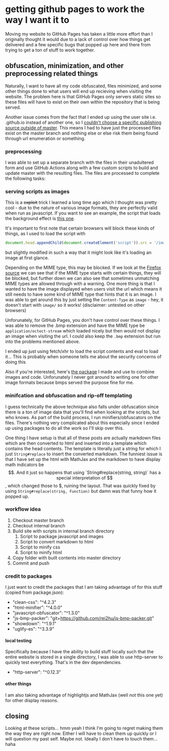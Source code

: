 # getting github pages to work the way I want it to

Moving my website to GitHub Pages has taken a little more effort than I originally
thought it would due to a lack of control over how things get delivered and a few
specific bugs that popped up here and there from trying to get a ton of stuff to
work together.

## obfuscation, minimization, and other preprocessing related things

Naturally, I want to have all my code obfuscated, files minimized, and some other
things done to what users will end up recieving when visiting the website. The problem
here is that GitHub Pages only servers static sites so these files will have to
exist on their own within the repository that is being served.

Another issue comes from the fact that I ended up using the user site i.e.
<username>.github.io instead of another one, so I [couldn't choose a specific publishing
source outside of master](https://docs.github.com/en/github/working-with-github-pages/about-github-pages#publishing-sources-for-github-pages-sites).
This means I had to have just the processed files exist on the master branch and
nothing else or else risk them being found through url enumeration or something.

### preprocessing

I was able to set up a separate branch with the files in their unadultered form
and use GitHub Actions along with a few custom scripts to build and update master
with the resulting files. The files are processed to complete the following tasks:

### serving scripts as images

This is a ~~exploit~~ trick I learned a long time ago which I thought was pretty
cool - due to the nature of various image formats, they are perfectly valid
when run as javascript. If you want to see an example, the script that loads the
background effect is [this one](/scripts/playful_reimu.bmp).

It's important to first note that certain browsers will block these kinds of things,
as I used to load the script with

```javascript
document.head.appendChild(document.createElement('script')).src = '/image_script.bmp'
```

but slightly modified in such a way that it might look like it's loading an image
at first glance.

Depending on the MIME type, this may be blocked. If we look at the [Firefox source](https://searchfox.org/mozilla-central/source/netwerk/protocol/http/nsHttpChannel.cpp#1675-1707)
we can see that if the MIME type starts with certain things, they will be blocked,
but further down we can also see that sometimes unmatching MIME types are allowed
through with a warning. One more thing is that I wanted to have the image displayed
when users visit the url which means it still needs to have some kind of MIME type
that hints that it is an image. I was able to get around this by just setting the
`Content-Type` as `image` - hey, it doesn't start with `image/` so it works!
(disclaimer: untested on other browsers)

Unforunately, for GitHub Pages, you don't have control over these things. I was able
to remove the .bmp extension and have the MIME type be `application/octect-stream`
which loaded nicely but then would not display an image when visiting the url. I
could also keep the `.bmp` extension but run into the problems mentioned above.

I ended up just using fetch/xhr to load the script contents and eval to load it...
This is probably when someone tells me about the security concerns of doing this

Also if you're interested, here's [the package](https://github.com/rei2hu/js-bmp-packer)
I made and use to combine images and code. Unforunately I never got around to
writing one for other image formats because bmps served the purpose fine for me.

### minifcation and obfuscation and rip-off templating

I guess technically the above technique also falls under obfuscation since there
is a ton of image data that you'll find when looking at the scripts, but who knows.
As part of the build process, I run minifiers/obfuscators on the files. There's nothing
very complicated about this especially since I ended up using packages to do all
the work so I'll skip over this.

One thing I have setup is that all of these posts are actually markdown files which
are then converted to html and inserted into a template which contains the head contents.
The template is literally just a string for which I just `String#replace` to insert
the converted markdown. The funniest issue is that I have set up the html with MathJax
and the markdown to have display math indicators be $$. And it just so happens that
using `String#replace(string, string)` has a special interpretation of $$, which
changed those to $, ruining the layout. That was quickly fixed by using
`String#replace(string, Function)` but damn was that funny how it popped up.

### workflow idea

1. Checkout master branch
2. Checkout internal branch
3. Build site with scripts in internal branch directory
    1. Script to package javascript and images
    2. Script to convert markdown to html
    3. Script to minify css
    4. Script to minify html
4. Copy folder with built contents into master directory
5. Commit and push

### credit to packages

I just want to credit the packages that I am taking advantage of for this stuff
(copied from package.json):

- "clean-css": "^4.2.3"
- "html-minifier": "^4.0.0"
- "javascript-obfuscator": "^1.3.0"
- "js-bmp-packer": "git+<https://github.com/rei2hu/js-bmp-packer.git>"
- "showdown": "^1.9.1"
- "uglify-es": "^3.3.9"

#### local testing

Specifically because I have the ability to build stuff locally such that the entire
website is stored in a single directory, I was able to use http-server to quickly
test everything. That's in the dev dependencies.

- "http-server": "^0.12.3"

#### other things

I am also taking advantage of highlightjs and MathJax (well not this one yet) for
other display reasons.

## closing

Looking at these scripts... hmm yeah I think I'm going to regret making them the
way they are right now. Either I will have to clean them up quickly or I will question
my past self. Maybe not. Ideally I don't have to touch them... haha
